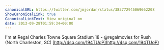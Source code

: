 ```yaml
---
canonicalURL: https://twitter.com/jmjordan/status/383772945069662208
ShowCanonicalLink: true
CanonicalLinkText: View original on
date: 2013-09-28T01:59:34+00:00
---
```

I'm at Regal Charles Towne Square Stadium 18 - @regalmovies for Rush (North Charleston, SC) [http://4sq.com/194TUoP](http://4sq.com/194TUoP)